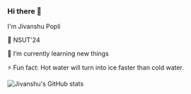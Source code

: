 ### Hi there 👋

I'm Jivanshu Popli

🏫 NSUT'24

🌱 I’m currently learning new things

⚡ Fun fact: Hot water will turn into ice faster than cold water.

![Jivanshu's GitHub stats](https://github-readme-stats.vercel.app/api?username=jivanshu-popli&theme=light&show_icons=true)

<!--
**jivanshu-popli/jivanshu-popli** is a ✨ _special_ ✨ repository because its `README.md` (this file) appears on your GitHub profile.

Here are some ideas to get you started:

- 🔭 I’m currently working on ...
- 🌱 I’m currently learning ...
- 👯 I’m looking to collaborate on ...
- 🤔 I’m looking for help with ...
- 💬 Ask me about ...
- 📫 How to reach me: ...
- 😄 Pronouns: ...
- ⚡ Fun fact: ...
-->

